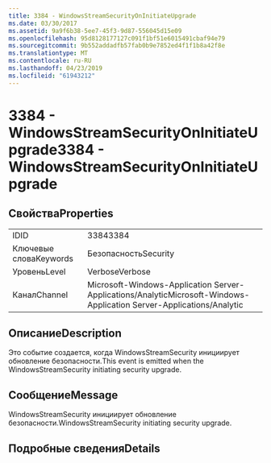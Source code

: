 ```yaml
---
title: 3384 - WindowsStreamSecurityOnInitiateUpgrade
ms.date: 03/30/2017
ms.assetid: 9a9f6b38-5ee7-45f3-9d87-556045d15e09
ms.openlocfilehash: 95d8128177127c091f1bf51e6015491cbaf94e79
ms.sourcegitcommit: 9b552addadfb57fab0b9e7852ed4f1f1b8a42f8e
ms.translationtype: MT
ms.contentlocale: ru-RU
ms.lasthandoff: 04/23/2019
ms.locfileid: "61943212"
---
```

# <a name="3384---windowsstreamsecurityoninitiateupgrade"></a><span data-ttu-id="f219e-102">3384 - WindowsStreamSecurityOnInitiateUpgrade</span><span class="sxs-lookup"><span data-stu-id="f219e-102">3384 - WindowsStreamSecurityOnInitiateUpgrade</span></span>
## <a name="properties"></a><span data-ttu-id="f219e-103">Свойства</span><span class="sxs-lookup"><span data-stu-id="f219e-103">Properties</span></span>  
  
|||  
|-|-|  
|<span data-ttu-id="f219e-104">ID</span><span class="sxs-lookup"><span data-stu-id="f219e-104">ID</span></span>|<span data-ttu-id="f219e-105">3384</span><span class="sxs-lookup"><span data-stu-id="f219e-105">3384</span></span>|  
|<span data-ttu-id="f219e-106">Ключевые слова</span><span class="sxs-lookup"><span data-stu-id="f219e-106">Keywords</span></span>|<span data-ttu-id="f219e-107">Безопасность</span><span class="sxs-lookup"><span data-stu-id="f219e-107">Security</span></span>|  
|<span data-ttu-id="f219e-108">Уровень</span><span class="sxs-lookup"><span data-stu-id="f219e-108">Level</span></span>|<span data-ttu-id="f219e-109">Verbose</span><span class="sxs-lookup"><span data-stu-id="f219e-109">Verbose</span></span>|  
|<span data-ttu-id="f219e-110">Канал</span><span class="sxs-lookup"><span data-stu-id="f219e-110">Channel</span></span>|<span data-ttu-id="f219e-111">Microsoft-Windows-Application Server-Applications/Analytic</span><span class="sxs-lookup"><span data-stu-id="f219e-111">Microsoft-Windows-Application Server-Applications/Analytic</span></span>|  
  
## <a name="description"></a><span data-ttu-id="f219e-112">Описание</span><span class="sxs-lookup"><span data-stu-id="f219e-112">Description</span></span>  
 <span data-ttu-id="f219e-113">Это событие создается, когда WindowsStreamSecurity инициирует обновление безопасности.</span><span class="sxs-lookup"><span data-stu-id="f219e-113">This event is emitted when the WindowsStreamSecurity initiating security upgrade.</span></span>  
  
## <a name="message"></a><span data-ttu-id="f219e-114">Сообщение</span><span class="sxs-lookup"><span data-stu-id="f219e-114">Message</span></span>  
 <span data-ttu-id="f219e-115">WindowsStreamSecurity инициирует обновление безопасности.</span><span class="sxs-lookup"><span data-stu-id="f219e-115">WindowsStreamSecurity initiating security upgrade.</span></span>  
  
## <a name="details"></a><span data-ttu-id="f219e-116">Подробные сведения</span><span class="sxs-lookup"><span data-stu-id="f219e-116">Details</span></span>

